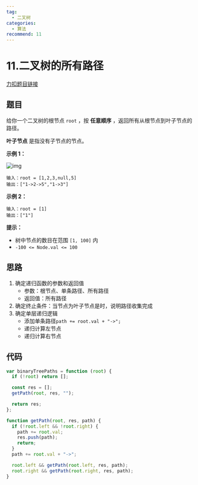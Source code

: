 ```yaml
---
tag:
  - 二叉树
categories:
  - 算法
recommend: 11
---
```


# 11.二叉树的所有路径

[力扣题目链接](https://leetcode.cn/problems/binary-tree-paths/)

## 题目

给你一个二叉树的根节点 `root` ，按 **任意顺序** ，返回所有从根节点到叶子节点的路径。

**叶子节点** 是指没有子节点的节点。

**示例 1：**

![img](https://assets.leetcode.com/uploads/2021/03/12/paths-tree.jpg)

```
输入：root = [1,2,3,null,5]
输出：["1->2->5","1->3"]
```

**示例 2：**

```
输入：root = [1]
输出：["1"]
```

**提示：**

- 树中节点的数目在范围 `[1, 100]` 内
- `-100 <= Node.val <= 100`

## 思路

1. 确定递归函数的参数和返回值
   - 参数：根节点、单条路径、所有路径
   - 返回值：所有路径
2. 确定终止条件：当节点为叶子节点是时，说明路径收集完成
3. 确定单层递归逻辑
   - 添加单条路径`path += root.val + "->";`
   - 递归计算左节点
   - 递归计算右节点

## 代码

```js
var binaryTreePaths = function (root) {
  if (!root) return [];

  const res = [];
  getPath(root, res, "");

  return res;
};

function getPath(root, res, path) {
  if (!root.left && !root.right) {
    path += root.val;
    res.push(path);
    return;
  }
  path += root.val + "->";

  root.left && getPath(root.left, res, path);
  root.right && getPath(root.right, res, path);
}
```
